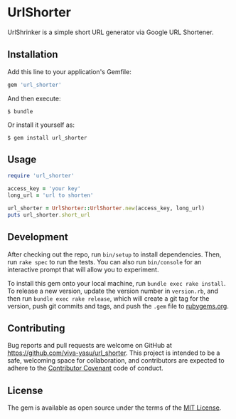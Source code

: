 # UrlShorter

UrlShrinker is a simple short URL generator via Google URL Shortener.

## Installation

Add this line to your application's Gemfile:

```ruby
gem 'url_shorter'
```

And then execute:

    $ bundle

Or install it yourself as:

    $ gem install url_shorter

## Usage

```ruby
require 'url_shorter'

access_key = 'your key'
long_url = 'url to shorten'

url_shorter = UrlShorter::UrlShorter.new(access_key, long_url)
puts url_shorter.short_url
```


## Development

After checking out the repo, run `bin/setup` to install dependencies. Then, run `rake spec` to run the tests. You can also run `bin/console` for an interactive prompt that will allow you to experiment.

To install this gem onto your local machine, run `bundle exec rake install`. To release a new version, update the version number in `version.rb`, and then run `bundle exec rake release`, which will create a git tag for the version, push git commits and tags, and push the `.gem` file to [rubygems.org](https://rubygems.org).

## Contributing

Bug reports and pull requests are welcome on GitHub at https://github.com/viva-yasu/url_shorter. This project is intended to be a safe, welcoming space for collaboration, and contributors are expected to adhere to the [Contributor Covenant](http://contributor-covenant.org) code of conduct.


## License

The gem is available as open source under the terms of the [MIT License](http://opensource.org/licenses/MIT).

